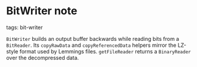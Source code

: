 # BitWriter note

tags: bit-writer

`BitWriter` builds an output buffer backwards while reading bits from a
`BitReader`. Its `copyRawData` and `copyReferencedData` helpers mirror the
LZ-style format used by Lemmings files. `getFileReader` returns a `BinaryReader`
over the decompressed data.
